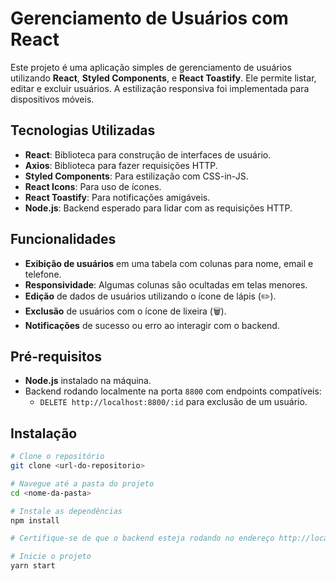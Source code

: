 # Gerenciamento de Usuários com React

Este projeto é uma aplicação simples de gerenciamento de usuários utilizando **React**, **Styled Components**, e **React Toastify**. Ele permite listar, editar e excluir usuários. A estilização responsiva foi implementada para dispositivos móveis.

## Tecnologias Utilizadas

- **React**: Biblioteca para construção de interfaces de usuário.
- **Axios**: Biblioteca para fazer requisições HTTP.
- **Styled Components**: Para estilização com CSS-in-JS.
- **React Icons**: Para uso de ícones.
- **React Toastify**: Para notificações amigáveis.
- **Node.js**: Backend esperado para lidar com as requisições HTTP.

## Funcionalidades

- **Exibição de usuários** em uma tabela com colunas para nome, email e telefone.
- **Responsividade**: Algumas colunas são ocultadas em telas menores.
- **Edição** de dados de usuários utilizando o ícone de lápis (✏️).
- **Exclusão** de usuários com o ícone de lixeira (🗑️).
- **Notificações** de sucesso ou erro ao interagir com o backend.

## Pré-requisitos

- **Node.js** instalado na máquina.
- Backend rodando localmente na porta `8800` com endpoints compatíveis:
  - `DELETE http://localhost:8800/:id` para exclusão de um usuário.

## Instalação

```bash
# Clone o repositório
git clone <url-do-repositorio>

# Navegue até a pasta do projeto
cd <nome-da-pasta>

# Instale as dependências
npm install

# Certifique-se de que o backend esteja rodando no endereço http://localhost:8800

# Inicie o projeto
yarn start
```
